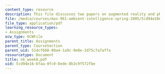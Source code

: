 ```yaml
---
content_type: resource
description: This file discusses two papers on augmented reality and physical paper.
file: /media/courses/mas-961-ambient-intelligence-spring-2005/5cd94e166faa9fc08ede8b3c9f572fbe_nk_week8.pdf
file_type: application/pdf
learning_resource_types:
- Assignments
ocw_type: OCWFile
parent_title: Assignments
parent_type: CourseSection
parent_uid: 514cf668-00a4-1a9c-9e0e-2d75c7a7affa
resourcetype: Document
title: nk_week8.pdf
uid: 5cd94e16-6faa-9fc0-8ede-8b3c9f572fbe
---
```

